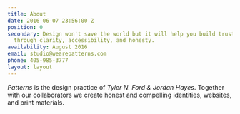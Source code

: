 ```yaml
---
title: About
date: 2016-06-07 23:56:00 Z
position: 0
secondary: Design won't save the world but it will help you build trust and loy­al­ty
  through clar­i­ty, ac­ces­si­bil­ity, and honesty.
availability: August 2016
email: studio@wearepatterns.com
phone: 405-985-3777
layout: layout
---
```


*Patterns* is the design practice of *Tyler N. Ford & Jordan Hayes*. To­gether with our col­laborators we create honest and com­pel­ling iden­tities, web­sites, and print materials.